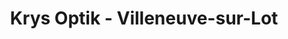 ---
title: "Krys Optik - Villeneuve-sur-Lot"
url: /villeneuve-sur-lot/krys-optik-villeneuve-sur-lot/
shop: opticien
---